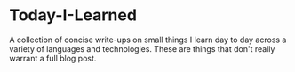 # Today-I-Learned
A collection of concise write-ups on small things I learn day to day across a variety of languages and technologies. These are things that don't really warrant a full blog post.
